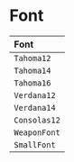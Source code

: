 # Font

| Font |
| :--- |
| `Tahoma12` |
| `Tahoma14` |
| `Tahoma16` |
| `Verdana12` |
| `Verdana14` |
| `Consolas12` |
| `WeaponFont` |
| `SmallFont` |

